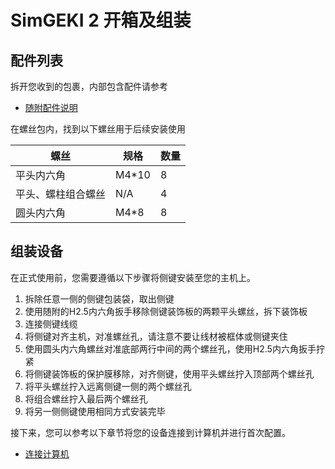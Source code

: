 # SimGEKI 2 开箱及组装

## 配件列表

拆开您收到的包裹，内部包含配件请参考

- [随附配件说明](simgeki2/manual/accessorie/)

在螺丝包内，找到以下螺丝用于后续安装使用

| 螺丝               | 规格  | 数量 |
| ------------------ | ----- | ---- |
| 平头内六角         | M4*10 | 8    |
| 平头、螺柱组合螺丝 | N/A   | 4    |
| 圆头内六角         | M4*8  | 8    |

## 组装设备

在正式使用前，您需要遵循以下步骤将侧键安装至您的主机上。

1. 拆除任意一侧的侧键包装袋，取出侧键
2. 使用随附的H2.5内六角扳手移除侧键装饰板的两颗平头螺丝，拆下装饰板
3. 连接侧键线缆
4. 将侧键对齐主机，对准螺丝孔，请注意不要让线材被框体或侧键夹住
5. 使用圆头内六角螺丝对准底部两行中间的两个螺丝孔，使用H2.5内六角扳手拧紧
7. 将侧键装饰板的保护膜移除，对齐侧键，使用平头螺丝拧入顶部两个螺丝孔
8. 将平头螺丝拧入远离侧键一侧的两个螺丝孔
9. 将组合螺丝拧入最后两个螺丝孔
10. 将另一侧侧键使用相同方式安装完毕


接下来，您可以参考以下章节将您的设备连接到计算机并进行首次配置。
- [连接计算机](simgeki2/configs/connect-to-pc/)